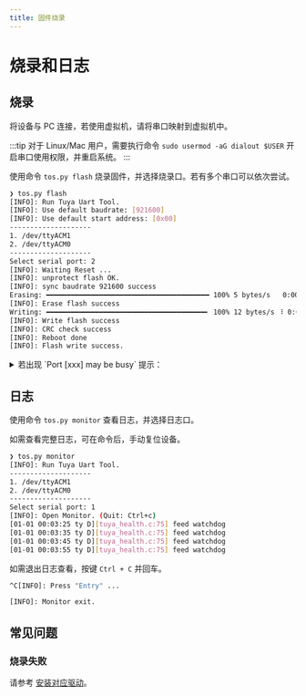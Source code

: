 ```yaml
---
title: 固件烧录
---
```


# 烧录和日志

## 烧录

将设备与 PC 连接，若使用虚拟机，请将串口映射到虚拟机中。

:::tip
对于 Linux/Mac 用户，需要执行命令 `sudo usermod -aG dialout $USER` 开启串口使用权限，并重启系统。
:::

使用命令 `tos.py flash` 烧录固件，并选择烧录口。若有多个串口可以依次尝试。

```bash
❯ tos.py flash
[INFO]: Run Tuya Uart Tool.
[INFO]: Use default baudrate: [921600]
[INFO]: Use default start address: [0x00]
--------------------
1. /dev/ttyACM1
2. /dev/ttyACM0
--------------------
Select serial port: 2
[INFO]: Waiting Reset ...
[INFO]: unprotect flash OK.
[INFO]: sync baudrate 921600 success
Erasing: ━━━━━━━━━━━━━━━━━━━━━━━━━━━━━━━━━━━━━━━━ 100% 5 bytes/s   0:00:07 / 0:00:00
[INFO]: Erase flash success
Writing: ━━━━━━━━━━━━━━━━━━━━━━━━━━━━━━━━━━━━━━━╸ 100% 12 bytes/s ⠸ 0:00:38 / 0:00:01
[INFO]: Write flash success
[INFO]: CRC check success
[INFO]: Reboot done
[INFO]: Flash write success.
```

<details>
<summary>若出现 `Port [xxx] may be busy` 提示：</summary>

可等待 1 分钟左右后再次尝试。对于不同的虚拟机和串口芯片，映射过程所需时间不同。
</details>


## 日志

使用命令 `tos.py monitor` 查看日志，并选择日志口。

如需查看完整日志，可在命令后，手动复位设备。

```bash
❯ tos.py monitor
[INFO]: Run Tuya Uart Tool.
--------------------
1. /dev/ttyACM1
2. /dev/ttyACM0
--------------------
Select serial port: 1
[INFO]: Open Monitor. (Quit: Ctrl+c)
[01-01 00:03:25 ty D][tuya_health.c:75] feed watchdog
[01-01 00:03:35 ty D][tuya_health.c:75] feed watchdog
[01-01 00:03:45 ty D][tuya_health.c:75] feed watchdog
[01-01 00:03:55 ty D][tuya_health.c:75] feed watchdog
```

如需退出日志查看，按键 `Ctrl + C` 并回车。

```bash
^C[INFO]: Press "Entry" ...

[INFO]: Monitor exit.
```
## 常见问题

### 烧录失败

请参考 [安装对应驱动](../tos-tools/tools-tyutool.md#烧录过程中总是在write时失败)。 
